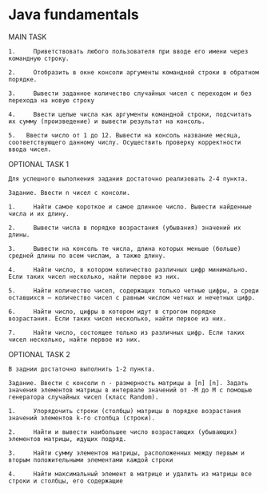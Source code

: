 # Java fundamentals

MAIN TASK

    1.     Приветствовать любого пользователя при вводе его имени через командную строку.

    2.     Отобразить в окне консоли аргументы командной строки в обратном порядке.

    3.     Вывести заданное количество случайных чисел с переходом и без перехода на новую строку

    4.     Ввести целые числа как аргументы командной строки, подсчитать их сумму (произведение) и вывести результат на консоль.

    5.   Ввести число от 1 до 12. Вывести на консоль название месяца, соответствующего данному числу. Осуществить проверку корректности ввода чисел.
    
OPTIONAL TASK 1

    Для успешного выполнения задания достаточно реализовать 2-4 пункта.

    Задание. Ввести n чисел с консоли.

    1.     Найти самое короткое и самое длинное число. Вывести найденные числа и их длину.

    2.     Вывести числа в порядке возрастания (убывания) значений их длины.

    3.     Вывести на консоль те числа, длина которых меньше (больше) средней длины по всем числам, а также длину.

    4.     Найти число, в котором количество различных цифр минимально. Если таких чисел несколько, найти первое из них.

    5.     Найти количество чисел, содержащих только четные цифры, а среди оставшихся — количество чисел с равным числом четных и нечетных цифр.

    6.     Найти число, цифры в котором идут в строгом порядке возрастания. Если таких чисел несколько, найти первое из них.

    7.     Найти число, состоящее только из различных цифр. Если таких чисел несколько, найти первое из них.
    
OPTIONAL TASK 2

    В заднии достаточно выполнить 1-2 пункта.

    Задание. Ввести с консоли n - размерность матрицы a [n] [n]. Задать значения элементов матрицы в интервале значений от -M до M с помощью генератора случайных чисел (класс Random).

    1.     Упорядочить строки (столбцы) матрицы в порядке возрастания значений элементов k-го столбца (строки).

    2.     Найти и вывести наибольшее число возрастающих (убывающих) элементов матрицы, идущих подряд.

    3.     Найти сумму элементов матрицы, расположенных между первым и вторым положительными элементами каждой строки

    4.     Найти максимальный элемент в матрице и удалить из матрицы все строки и столбцы, его содержащие
